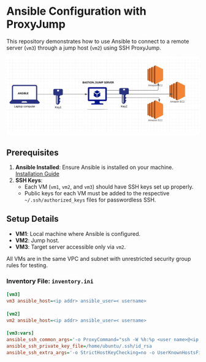 # Ansible Configuration with ProxyJump

This repository demonstrates how to use Ansible to connect to a remote server (`vm3`) through a jump host (`vm2`) using SSH ProxyJump.

![PROXY IMAGE](proxy.jpeg)

## Prerequisites

1. **Ansible Installed**: Ensure Ansible is installed on your machine. [Installation Guide](https://docs.ansible.com/ansible/latest/installation_guide/intro_installation.html)
2. **SSH Keys**: 
   - Each VM (`vm1`, `vm2`, and `vm3`) should have SSH keys set up properly.
   - Public keys for each VM must be added to the respective `~/.ssh/authorized_keys` files for passwordless SSH.

## Setup Details

- **VM1**: Local machine where Ansible is configured.
- **VM2**: Jump host.
- **VM3**: Target server accessible only via `vm2`.

All VMs are in the same VPC and subnet with unrestricted security group rules for testing.

### Inventory File: `inventory.ini`

```ini
[vm3]
vm3 ansible_host=<ip addr> ansible_user=< username> 

[vm2]
vm2 ansible_host=<ip addr> ansible_user=< username>

[vm3:vars]
ansible_ssh_common_args='-o ProxyCommand="ssh -W %h:%p <user name>@<ip addr> -i /home/ubuntu/.ssh/id_rsa -o StrictHostKeyChecking=no -o UserKnownHostsFile=/dev/null"'
ansible_ssh_private_key_file=/home/ubuntu/.ssh/id_rsa
ansible_ssh_extra_args='-o StrictHostKeyChecking=no -o UserKnownHostsFile=/dev/null'
